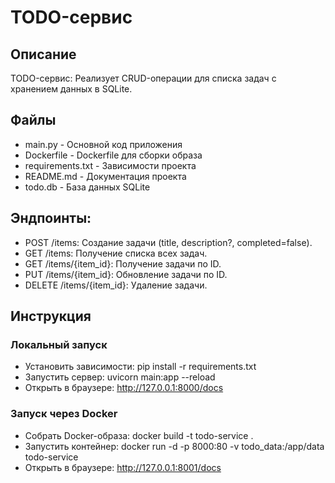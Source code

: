 # TODO-сервис

## Описание

TODO-сервис: Реализует CRUD-операции для списка задач с хранением данных в SQLite.

 ## Файлы
- main.py - Основной код приложения
- Dockerfile - Dockerfile для сборки образа
- requirements.txt - Зависимости проекта
- README.md - Документация проекта
- todo.db - База данных SQLite 

## Эндпоинты:
- POST /items: Создание задачи (title, description?,
completed=false).
- GET /items: Получение списка всех задач.
- GET /items/{item_id}: Получение задачи по ID.
- PUT /items/{item_id}: Обновление задачи по ID.
- DELETE /items/{item_id}: Удаление задачи.

## Инструкция

### Локальный запуск
- Установить зависимости: pip install -r requirements.txt
- Запустить сервер: uvicorn main:app --reload
- Открыть в браузере: http://127.0.0.1:8000/docs

### Запуск через Docker
- Собрать Docker-образа: docker build -t todo-service .
- Запустить контейнер: docker run -d -p 8000:80 -v todo_data:/app/data todo-service
- Открыть в браузере: http://127.0.0.1:8001/docs
